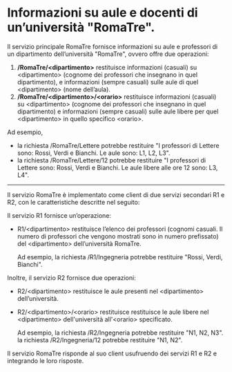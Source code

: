 # Informazioni su aule e docenti di un’università "RomaTre".
Il servizio principale RomaTre fornisce informazioni su aule e professori di un dipartimento dell’università "RomaTre", ovvero offre due operazioni:
1. **/RomaTre/&lt;dipartimento>** restituisce informazioni (casuali) su &lt;dipartimento> (cognome dei professori che insegnano in quel dipartimento), e informazioni (sempre casuali) sulle aule di quel &lt;dipartimento> (nome dell’aula).
2. **/RomaTre/&lt;dipartimento>/&lt;orario>** restituisce informazioni (casuali) su &lt;dipartimento> (cognome dei professori che insegnano in quel dipartimento) e informazioni (sempre casuali) sulle aule libere per quel &lt;dipartimento> in quello specifico &lt;orario>.

Ad esempio,
* la richiesta /RomaTre/Lettere potrebbe restituire "I professori di Lettere sono: Rossi, Verdi e Bianchi. Le aule sono: L1, L2, L3".
* la richiesta /RomaTre/Lettere/12 potrebbe restituire "I professori di Lettere sono: Rossi, Verdi e Bianchi. Le aule libere alle ore 12 sono: L3, L4".

-------

Il servizio RomaTre è implementato come client di due servizi secondari R1 e R2, con le caratteristiche descritte nel seguito:

Il servizio R1 fornisce un’operazione:
* R1/&lt;dipartimento> restituisce l’elenco dei professori (cognomi casuali. Il numero di professori che vengono mostrati sono in numero prefissato) del &lt;dipartimento> dell’università RomaTre.

	Ad esempio,
	la richiesta /R1/Ingegneria potrebbe restituire "Rossi, Verdi, Bianchi".

Inoltre, il servizio R2 fornisce due operazioni:
* R2/&lt;dipartimento> restituisce le aule presenti nel &lt;dipartimento> dell’università.
* R2/&lt;dipartimento>/&lt;orario> restituisce restituisce le aule libere nel &lt;dipartimento> dell'università all'&lt;orario> specificato.

	Ad esempio,
	la richiesta /R2/Ingegneria potrebbe restituire "N1, N2, N3".
	la richiesta /R2/Ingegneria/12 potrebbe restituire "N1, N2".

Il servizio RomaTre risponde al suo client usufruendo dei servizi R1 e R2 e integrando le loro risposte.

